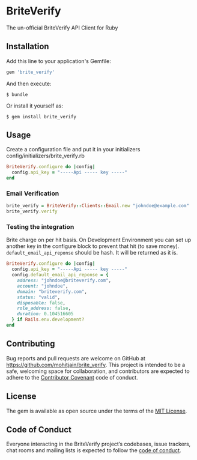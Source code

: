 # BriteVerify

The un-official BriteVerify API Client for Ruby

## Installation

Add this line to your application's Gemfile:

```ruby
gem 'brite_verify'
```

And then execute:

    $ bundle

Or install it yourself as:

    $ gem install brite_verify

## Usage

Create a configuration file and put it in your initializers config/initializers/brite_verify.rb

```ruby
BriteVerify.configure do |config|
  config.api_key = "-----Api ----- key -----"
end
```

### Email Verification

```ruby
brite_verify = BriteVerify::Clients::Email.new "johndoe@example.com"
brite_verify.verify
```

### Testing the integration

Brite charge on per hit basis. On Development Environment you can set up another key in the configure block to prevent that hit (to save money). `default_email_api_reponse` should be hash. It will be returned as it is.

```ruby
BriteVerify.configure do |config|
  config.api_key = "-----Api ----- key -----"
  config.default_email_api_reponse = {
    address: "johndoe@briteverify.com",
    account: "johndoe",
    domain: "briteverify.com",
    status: "valid",
    disposable: false,
    role_address: false,
    duration: 0.104516605
  } if Rails.env.development?
end
```



## Contributing

Bug reports and pull requests are welcome on GitHub at https://github.com/mohitjain/brite_verify. This project is intended to be a safe, welcoming space for collaboration, and contributors are expected to adhere to the [Contributor Covenant](http://contributor-covenant.org) code of conduct.

## License

The gem is available as open source under the terms of the [MIT License](https://opensource.org/licenses/MIT).

## Code of Conduct

Everyone interacting in the BriteVerify project’s codebases, issue trackers, chat rooms and mailing lists is expected to follow the [code of conduct](https://github.com/[USERNAME]/brite_verify/blob/master/CODE_OF_CONDUCT.md).
